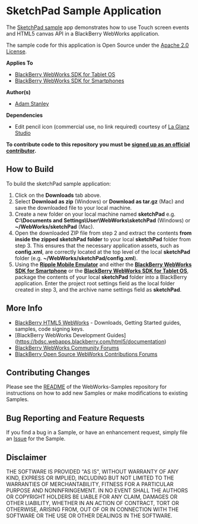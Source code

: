 # SketchPad Sample Application

The [SketchPad sample](http://supportforums.blackberry.com/t5/Web-and-WebWorks-Development/Sample-Code-SketchPad-Application/ta-p/614077) app demonstrates how to use Touch screen events and HTML5 canvas API in a BlackBerry WebWorks application. 

The sample code for this application is Open Source under the [Apache 2.0 License](http://www.apache.org/licenses/LICENSE-2.0.html).


**Applies To**

* [BlackBerry WebWorks SDK for Tablet OS](http://us.blackberry.com/developers/tablet/webworks.jsp)
* [BlackBerry WebWorks SDK for Smartphones](http://us.blackberry.com/developers/browserdev/widgetsdk.jsp)

**Author(s)** 

* [Adam Stanley](https://github.com/astanley)

**Dependencies**

* Edit pencil icon (commercial use, no link required) courtesy of [La Glanz Studio](http://www.iconfinder.com/icondetails/50835/128/edit_pencil_write_icon)

**To contribute code to this repository you must be [signed up as an official contributor](http://blackberry.github.com/howToContribute.html).**


## How to Build

To build the sketchPad sample application:

1. Click on the **Downloads** tab above.
2. Select **Download as zip** (Windows) or **Download as tar.gz** (Mac) and save the downloaded file to your local machine.
3. Create a new folder on your local machine named **sketchPad** e.g. **C:\Documents and Settings\User\WebWorks\sketchPad** (Windows) or **~/WebWorks/sketchPad** (Mac).
4. Open the downloaded ZIP file from step 2 and extract the contents **from inside the zipped sketchPad folder** to your local **sketchPad** folder from step 3.  This ensures that the necessary application assets, such as **config.xml**, are correctly located at the top level of the local **sketchPad** folder (e.g. **~/WebWorks/sketchPad/config.xml**).
5. Using the **[Ripple Mobile Emulator](http://developer.blackberry.com/html5/download)** and either the **[BlackBerry WebWorks SDK for Smartphone](http://developer.blackberry.com/html5/download)** or the **[BlackBerry WebWorks SDK for Tablet OS](http://developer.blackberry.com/html5/download)**, package the contents of your local **sketchPad** folder into a BlackBerry application.  Enter the project root settings field as the local folder created in step 3, and the archive name settings field as **sketchPad**.


## More Info

* [BlackBerry HTML5 WebWorks](https://bdsc.webapps.blackberry.com/html5/) - Downloads, Getting Started guides, samples, code signing keys.
* [BlackBerry WebWorks Development Guides] (https://bdsc.webapps.blackberry.com/html5/documentation)
* [BlackBerry WebWorks Community Forums](http://supportforums.blackberry.com/t5/Web-and-WebWorks-Development/bd-p/browser_dev)
* [BlackBerry Open Source WebWorks Contributions Forums](http://supportforums.blackberry.com/t5/BlackBerry-WebWorks/bd-p/ww_con)


## Contributing Changes

Please see the [README](https://github.com/blackberry/WebWorks-Samples) of the WebWorks-Samples repository for instructions on how to add new Samples or make modifications to existing Samples.


## Bug Reporting and Feature Requests

If you find a bug in a Sample, or have an enhancement request, simply file an [Issue](https://github.com/blackberry/WebWorks-Community-Samples/issues) for the Sample.

## Disclaimer

THE SOFTWARE IS PROVIDED "AS IS", WITHOUT WARRANTY OF ANY KIND, EXPRESS OR IMPLIED, INCLUDING BUT NOT LIMITED TO THE WARRANTIES OF MERCHANTABILITY, FITNESS FOR A PARTICULAR PURPOSE AND NONINFRINGEMENT. IN NO EVENT SHALL THE AUTHORS OR COPYRIGHT HOLDERS BE LIABLE FOR ANY CLAIM, DAMAGES OR OTHER LIABILITY, WHETHER IN AN ACTION OF CONTRACT, TORT OR OTHERWISE, ARISING FROM, OUT OF OR IN CONNECTION WITH THE SOFTWARE OR THE USE OR OTHER DEALINGS IN THE SOFTWARE.
